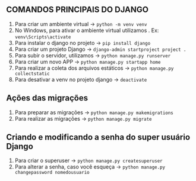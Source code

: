 ## COMANDOS PRINCIPAIS DO DJANGO

1. Para criar um ambiente virtual -> `python -m venv venv`
2. No Windows, para ativar o ambiente virtual utilizamos \. Ex: `venv\Scripts\activate`
3. Para instalar o django no projeto -> `pip install django`
4. Para criar um projeto Django -> `django-admin startproject project .`
5. Para subir o servidor, utilizamos -> `python manage.py runserver`
6. Para criar um novo APP -> `python manage.py startapp home`
7. Para realizar a coleta dos arquivos estáticos -> `python manage.py collectstatic`
8. Para desativar a venv no projeto django -> `deactivate`

## Ações das migrações
1. Para preparar as migrações -> `python manage.py makemigrations`
2. Para realizar as migrações -> `python manage.py migrate`

## Criando e modificando a senha do super usuário Django
1. Para criar o superuser -> `python manage.py createsuperuser`
2. Para alterar a senha, caso você esqueça -> `python manage.py changepassword nomedousuario`